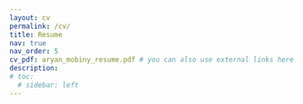 ```yaml
---
layout: cv
permalink: /cv/
title: Resume
nav: true
nav_order: 5
cv_pdf: aryan_mobiny_resume.pdf # you can also use external links here
description:
# toc:
  # sidebar: left
---
```

